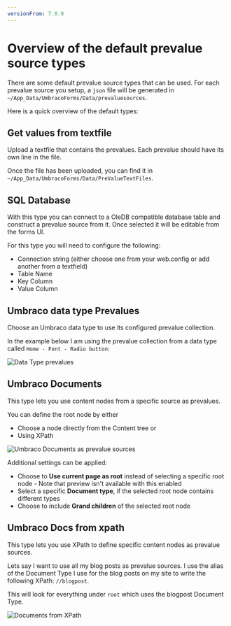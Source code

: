 ```yaml
---
versionFrom: 7.0.0
---
```


# Overview of the default prevalue source types

There are some default prevalue source types that can be used. For each prevalue source you setup, a `json` file will be generated in `~/App_Data/UmbracoForms/Data/prevaluesources`. 

Here is a quick overview of the default types:

## Get values from textfile

Upload a textfile that contains the prevalues. Each prevalue should have its own line in the file.

Once the file has been uploaded, you can find it in `~/App_Data/UmbracoForms/Data/PreValueTextFiles`.

## SQL Database

With this type you can connect to a OleDB compatible database table and construct a prevalue source from it. Once selected it will be editable from the forms UI.

For this type you will need to configure the following:

* Connection string (either choose one from your web.config or add another from a textfield)
* Table Name
* Key Column
* Value Column

## Umbraco data type Prevalues

Choose an Umbraco data type to use its configured prevalue collection.

In the example below I am using the prevalue collection from a data type called `Home - Font - Radio button`:

![Data Type prevalues](images/datatype-prevalues.png)

## Umbraco Documents

This type lets you use content nodes from a specific source as prevalues.

You can define the root node by either

* Choose a node directly from the Content tree or
* Using XPath

![Umbraco Documents as prevalue sources](images/umbraco-documents.png)

Additional settings can be applied:

* Choose to **Use current page as root** instead of selecting a specific root node - Note that preview isn't available with this enabled
* Select a specific **Document type**, if the selected root node contains different types
* Choose to include **Grand children** of the selected root node

## Umbraco Docs from xpath

This type lets you use XPath to define specific content nodes as prevalue sources.

Lets say I want to use all my blog posts as prevalue sources. I use the alias of the Document Type I use for the blog posts on my site to write the following XPath: `//blogpost`.

This will look for everything under `root` which uses the blogpost Document Type.

![Documents from XPath](images/docs-from-xpath.png)
